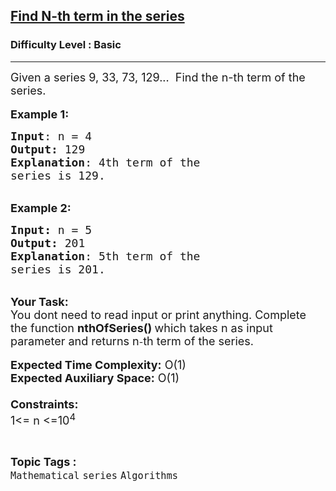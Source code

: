 <h2><a href="https://www.geeksforgeeks.org/problems/find-n-th-term-in-the-series3926/1?page=1&difficulty=Basic&status=unsolved&sortBy=accuracy">Find N-th term in the series</a></h2><h3>Difficulty Level : Basic</h3><hr><div class="problems_problem_content__Xm_eO"><p><span style="font-size:18px">Given a series 9, 33, 73, 129...&nbsp; Find the n-th term of the series.</span><br>
<br>
<span style="font-size:18px"><strong>Example 1:</strong></span></p>

<pre><span style="font-size:18px"><strong>Input</strong>: n = 4
<strong>Output: </strong>129
<strong>Explanation</strong>: 4th term of the 
series is 129.
</span></pre>

<p><br>
<span style="font-size:18px"><strong>Example 2:</strong></span></p>

<pre><span style="font-size:18px"><strong>Input: </strong>n = 5
<strong>Output:&nbsp;</strong>201
<strong>Explanation</strong>: 5th term of the
series is 201.
</span></pre>

<p><br>
<span style="font-size:18px"><strong>Your Task:&nbsp;&nbsp;</strong><br>
You dont need to read input or print anything. Complete the function <strong>nthOfSeries()&nbsp;</strong>which takes n&nbsp;as input parameter and returns n</span>-<span style="font-size:18px">th term&nbsp;of the series.</span><br>
<br>
<span style="font-size:18px"><strong>Expected Time Complexity:</strong> O(1)<br>
<strong>Expected Auxiliary Space:</strong> O(1)<br>
<br>
<strong>Constraints:</strong><br>
1&lt;= n&nbsp;&lt;=10<sup>4</sup></span></p>
</div><br><p><span style=font-size:18px><strong>Topic Tags : </strong><br><code>Mathematical</code>&nbsp;<code>series</code>&nbsp;<code>Algorithms</code>&nbsp;